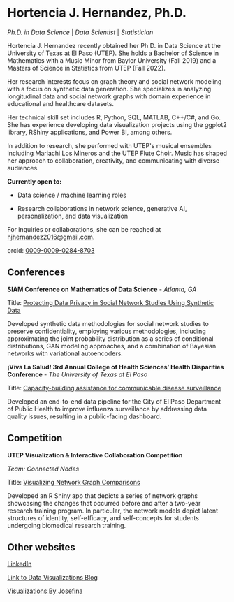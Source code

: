 # Hortencia J. Hernandez, Ph.D.

*Ph.D. in Data Science* | *Data Scientist* | *Statistician*

Hortencia J. Hernandez recently obtained her Ph.D. in Data Science at the University of Texas at El Paso (UTEP). She holds a Bachelor of Science in Mathematics with a Music Minor from Baylor University (Fall 2019) and a Masters of Science in Statistics from UTEP (Fall 2022).

Her research interests focus on graph theory and social network modeling with a focus on synthetic data generation. She specializes in analyzing longitudinal data and social network graphs with domain experience in educational and healthcare datasets. 


Her technical skill set includes R, Python, SQL, MATLAB, C++/C#, and Go. She has experience developing data visualization projects using the ggplot2 library, RShiny applications, and Power BI, among others.

In addition to research, she performed with UTEP's musical ensembles including Mariachi Los Mineros and the UTEP Flute Choir. Music has shaped her approach to collaboration, creativity, and communicating with diverse audiences.


**Currently open to:**

- Data science / machine learning roles

- Research collaborations in network science, generative AI, personalization, and data visualization

For inquiries or collaborations, she can be reached at hjhernandez2016@gmail.com.

orcid: [0009-0009-0284-8703](https://orcid.org/0009-0009-0284-8703)

## Conferences
**SIAM Conference on Mathematics of Data Science** - *Atlanta, GA*

Title: [Protecting Data Privacy in Social Network Studies Using Synthetic Data](https://hjhernandez.shinyapps.io/siam2024/)

Developed synthetic data methodologies for social network studies to preserve confidentiality, employing various methodologies, including approximating the joint probability distribution as a series of conditional distributions, GAN modeling approaches, and a combination of Bayesian networks with variational autoencoders.

**¡Viva La Salud! 3rd Annual College of Health Sciences’ Health Disparities Conference** - *The University of Texas at El Paso*

Title: [Capacity-building assistance for communicable disease surveillance](https://hjhernandez.shinyapps.io/VivaLaSaludApp/)

Developed an end-to-end data pipeline for the City of El Paso Department of Public Health to improve influenza surveillance by addressing data quality issues, resulting in a public-facing dashboard.

## Competition
**UTEP Visualization & Interactive Collaboration Competition**

*Team: Connected Nodes*

Title: [Visualizing Network Graph Comparisons](https://hjhernandez.shinyapps.io/DataVis/)

Developed an R Shiny app that depicts a series of network graphs showcasing the changes that occurred before and after a two-year research training program. In particular, the network models depict latent structures of identity, self-efficacy, and self-concepts for students undergoing biomedical research training.

## Other websites
[LinkedIn](https://www.linkedin.com/in/hortencia-hernandez)

[Link to Data Visualizations Blog](https://hjhernandezdataviz.blogspot.com/)

[Visualizations By Josefina](https://visualizationsbyjosefina.wordpress.com)

<!---
hjhernandez3/hjhernandez3 is a ✨ special ✨ repository because its `README.md` (this file) appears on your GitHub profile.
You can click the Preview link to take a look at your changes.
---
